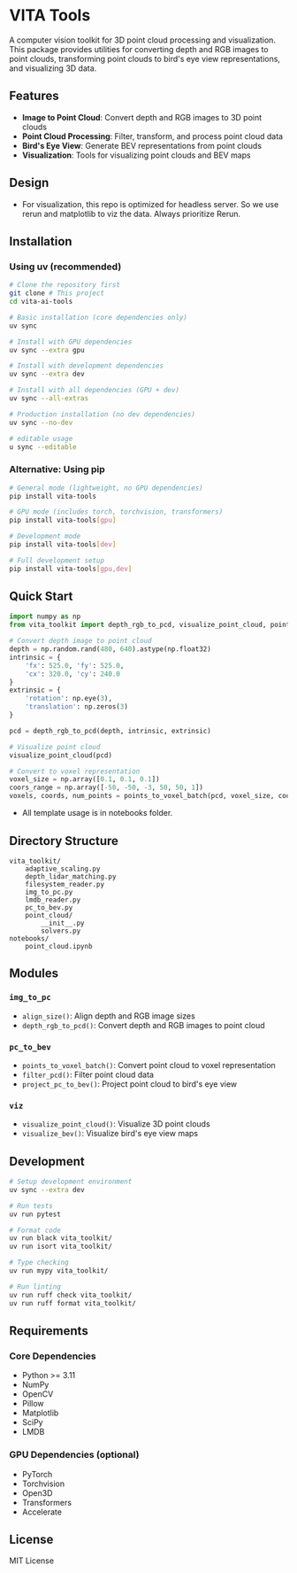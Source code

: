 # VITA Tools

A computer vision toolkit for 3D point cloud processing and visualization. This package provides utilities for converting depth and RGB images to point clouds, transforming point clouds to bird's eye view representations, and visualizing 3D data.

## Features

- **Image to Point Cloud**: Convert depth and RGB images to 3D point clouds
- **Point Cloud Processing**: Filter, transform, and process point cloud data
- **Bird's Eye View**: Generate BEV representations from point clouds
- **Visualization**: Tools for visualizing point clouds and BEV maps

## Design

- For visualization, this repo is optimized for headless server. So we use rerun and matplotlib to viz the data. Always prioritize Rerun.

## Installation

### Using uv (recommended)

```bash
# Clone the repository first
git clone # This project
cd vita-ai-tools

# Basic installation (core dependencies only)
uv sync

# Install with GPU dependencies
uv sync --extra gpu

# Install with development dependencies
uv sync --extra dev

# Install with all dependencies (GPU + dev)
uv sync --all-extras

# Production installation (no dev dependencies)
uv sync --no-dev

# editable usage 
u sync --editable
```

### Alternative: Using pip

```bash
# General mode (lightweight, no GPU dependencies)
pip install vita-tools

# GPU mode (includes torch, torchvision, transformers)
pip install vita-tools[gpu]

# Development mode
pip install vita-tools[dev]

# Full development setup
pip install vita-tools[gpu,dev]
```

## Quick Start

```python
import numpy as np
from vita_toolkit import depth_rgb_to_pcd, visualize_point_cloud, points_to_voxel_batch

# Convert depth image to point cloud
depth = np.random.rand(480, 640).astype(np.float32)
intrinsic = {
    'fx': 525.0, 'fy': 525.0,
    'cx': 320.0, 'cy': 240.0
}
extrinsic = {
    'rotation': np.eye(3),
    'translation': np.zeros(3)
}

pcd = depth_rgb_to_pcd(depth, intrinsic, extrinsic)

# Visualize point cloud
visualize_point_cloud(pcd)

# Convert to voxel representation
voxel_size = np.array([0.1, 0.1, 0.1])
coors_range = np.array([-50, -50, -3, 50, 50, 1])
voxels, coords, num_points = points_to_voxel_batch(pcd, voxel_size, coors_range)
```
- All template usage is in notebooks folder.

## Directory Structure

```
vita_toolkit/
    adaptive_scaling.py
    depth_lidar_matching.py
    filesystem_reader.py
    img_to_pc.py
    lmdb_reader.py
    pc_to_bev.py
    point_cloud/
        __init__.py
        solvers.py
notebooks/
    point_cloud.ipynb
```

## Modules

### `img_to_pc`

- `align_size()`: Align depth and RGB image sizes
- `depth_rgb_to_pcd()`: Convert depth and RGB images to point cloud

### `pc_to_bev`

- `points_to_voxel_batch()`: Convert point cloud to voxel representation
- `filter_pcd()`: Filter point cloud data
- `project_pc_to_bev()`: Project point cloud to bird's eye view

### `viz`

- `visualize_point_cloud()`: Visualize 3D point clouds
- `visualize_bev()`: Visualize bird's eye view maps

## Development

```bash
# Setup development environment
uv sync --extra dev

# Run tests
uv run pytest

# Format code
uv run black vita_toolkit/
uv run isort vita_toolkit/

# Type checking
uv run mypy vita_toolkit/

# Run linting
uv run ruff check vita_toolkit/
uv run ruff format vita_toolkit/
```

## Requirements

### Core Dependencies

- Python >= 3.11
- NumPy
- OpenCV
- Pillow
- Matplotlib
- SciPy
- LMDB

### GPU Dependencies (optional)

- PyTorch
- Torchvision
- Open3D
- Transformers
- Accelerate

## License

MIT License
